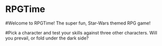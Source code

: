 # RPGTime

#Welcome to RPGTime! The super fun, Star-Wars themed RPG game!

#Pick a character and test your skills against three other characters. Will you prevail, or fold under the dark side?